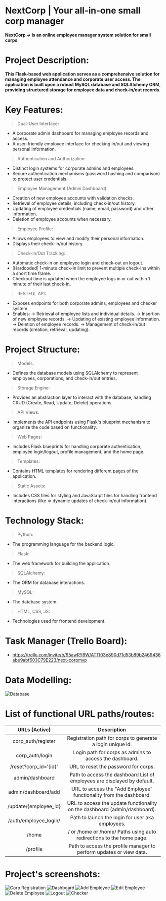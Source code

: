 # NextCorp | Your all-in-one small corp manager


__NextCorp -> is an online employee manager system solution for small corps__


# Project Description:
__This Flask-based web application serves as a comprehensive solution for managing employee attendance and corporate user access. The application is built upon a robust MySQL database and SQLAlchemy ORM, providing structured storage for employee data and check-in/out records.__


# Key Features:

> Dual-User Interface:
* A corporate admin dashboard for managing employee records and access.
* A user-friendly employee interface for checking in/out and viewing personal information.

> Authentication and Authorization:
* Distinct login systems for corporate admins and employees.
* Secure authentication mechanisms (password hashing and comparison) to protect user credentials.


> Employee Management (Admin Dashboard):
* Creation of new employee accounts with validation checks.
* Retrieval of employee details, including check-in/out history.
* Updating of employee credentials (name, email, password) and other information.
* Deletion of employee accounts when necessary.

> Employee Profile:
* Allows employees to view and modify their personal information.
* Displays their check-in/out history.


> Check-In/Out Tracking:
* Automatic check-in on employee login and check-out on logout.
* [Hardcoded] 1-minute check-in limit to prevent multiple check-ins within a short time frame.
* Checkout time is updated when the employee logs in or out within 1 minute of their last check-in.


> RESTFUL API:
* Exposes endpoints for both corporate admins, employees and checker system.
* Enables:
  -> Retrieval of employee lists and individual details.
  -> Insertion of new employee records.
  -> Updating of existing employee information.
  -> Deletion of employee records.
  -> Management of check-in/out records (creation, retrieval, updating).

# Project Structure:
> Models:
* Defines the database models using SQLAlchemy to represent employees,
corporations, and check-in/out entries.

> Storage Engine:
* Provides an abstraction layer to interact with the database, handling CRUD (Create, Read, Update, Delete) operations.

> API Views:
*  Implements the API endpoints using Flask's blueprint mechanism to organize the code based on functionality.

> Web Pages:
* Includes Flask blueprints for handling corporate authentication,
employee login/logout, profile management, and the home page.

> Templates:
* Contains HTML templates for rendering different pages of the application.

> Static Assets:
* Includes CSS files for styling and JavaScript files for handling frontend interactions (like => dynamic updates of check-in/out information).


# Technology Stack:
> Python:
* The programming language for the backend logic.
> Flask:
* The web framework for building the application.
> SQLAlchemy:
* The ORM for database interactions.
> MySQL:
* The database system.
> HTML, CSS, JS:
* Technologies used for frontend development.

# Task Manager (Trello Board):
* https://trello.com/invite/b/95awRY6W/ATTI03e890d71d53b89b2469436abe9abf603C79E223/next-corpmvp

# Data Modelling:
![Database](screenshots/DB_Model.jpeg)


# List of functional URL paths/routes:
|      URLs (Active)    |                          Description                                      |
|:---------------------:|:-------------------------------------------------------------------------:|
| corp_auth/register    | Registration path for corps to generate a login unique id.                |
| corp_auth/login       | Login path for corps as admins to access the dashboard.                   |
| /reset?corp_id='{id}' | URL to reset the password for corps.                                      |
| admin/dashboard       | Path to access the dashboard List of employees are displayed by default.  |
| admin/dashboard/add   | URL to access the "Add Employee" functionality from the dashboard.        |
| /update/{employee_id} | URL to access the update functionality on the dashboard (admin/dashboard).|
| /auth/employee_login/ | Path to launch the login for user aka employees.                          |
| /home                 | / or /home or /home/ Paths using auto redirections to the home page.      |
| /profile              | Path to access the profile manager to perform updates or view data.       |

# Project's screenshots:
![Corp Registration](screenshots/Register.png)
![Dashboard](screenshots/dashboard.png)
![Add Employee](screenshots/Add.png)
![Edit Employee](screenshots/Update.png)
![Delete Employee](screenshots/Delete.png)
![Logout](screenshots/Logout.png)
![Checker](screenshots/Checker.png)
